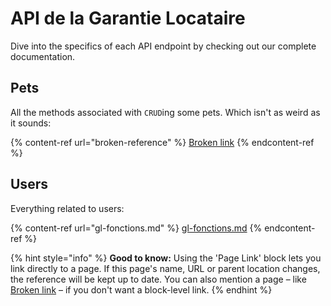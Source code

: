 # API de la Garantie Locataire

Dive into the specifics of each API endpoint by checking out our complete documentation.

## Pets

All the methods associated with `CRUD`ing some pets. Which isn't as weird as it sounds:

{% content-ref url="broken-reference" %}
[Broken link](broken-reference)
{% endcontent-ref %}

## Users

Everything related to users:

{% content-ref url="gl-fonctions.md" %}
[gl-fonctions.md](gl-fonctions.md)
{% endcontent-ref %}

{% hint style="info" %}
**Good to know:** Using the 'Page Link' block lets you link directly to a page. If this page's name, URL or parent location changes, the reference will be kept up to date. You can also mention a page – like [Broken link](broken-reference "mention") – if you don't want a block-level link.
{% endhint %}
